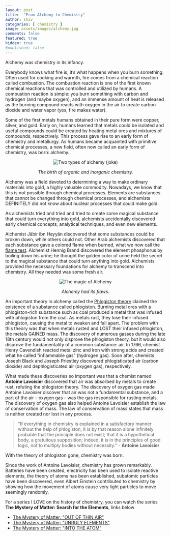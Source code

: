```yaml
---
layout: post
title:  "From Alchemy to Chemistry"
author: shiv
categories: [ chemistry ]
image: assets/images/alchemy.jpg
comments: false
featured: true
hidden: true
#published: false
---
```

Alchemy was chemistry in its infancy.

Everybody knows what fire is, it’s what happens when you burn something. Often used for cooking and warmth, fire comes from a chemical reaction called combustion. The combustion reaction is one of the first known chemical reactions that was controlled and utilized by humans. A combustion reaction is simple: you burn something with carbon and hydrogen (and maybe oxygen), and an immense amount of heat is released as the burning compound reacts with oxygen in the air to create carbon dioxide and water vapor (yes, fire makes water).

Some of the first metals humans obtained in their pure form were copper, silver, and gold. Early on, humans learned that metals could be isolated and useful compounds could be created by heating metal ores and mixtures of compounds, respectively. This process gave rise to an early form of chemistry and metallurgy. As humans became acquainted with primitive chemical processes, a new field, often now called an early form of chemistry, was born: alchemy.

<p style="text-align: center;">
<img class="shadow-lg" src="{{site.baseurl}}/assets/images/alchemy-types.gif" alt="Two types of alchemy (joke)" />
</p>
<p  style="text-align: center;">
<i>The birth of organic and inorganic chemistry.</i>
</p>

Alchemy was a field devoted to determining a way to make ordinary materials into gold, a highly valuable commodity. Nowadays, we know that this is not possible through chemical processes. Elements are substances that cannot be changed through chemical processes, and alchemists DEFINITELY did not know about nuclear processes that could make gold.

As alchemists tried and tried and tried to create some magical substance that could turn everything into gold, alchemists accidentally discovered early chemical concepts, analytical techniques, and even new elements.

Alchemist Jãbir ibn Hayyãn discovered that some substances could be broken down, while others could not. Other Arab alchemists discovered that each substance gave a colored flame when burned, what we now call the <a target="_blank" href="https://en.wikipedia.org/wiki/Flame_test">flame test</a>. Alchemist Hennig Brand discovered the element phosphorus by boiling down his urine; he thought the golden color of urine held the secret to the magical substance that could turn anything into gold. Alchemists provided the necessary foundations for alchemy to transcend into chemistry. All they needed was some fresh air.

<p style="text-align: center;">
<img class="shadow-lg" src="{{site.baseurl}}/assets/images/alchemy-explicit.png" alt="The magic of Alchemy" />
</p>
<p  style="text-align: center;">
<i>Alchemy had its flaws.</i>
</p>

An important theory in alchemy called the <a target="_blank" href="https://en.wikipedia.org/wiki/Phlogiston_theory">Phlogiston theory</a> claimed the existence of a substance called phlogiston. Burning metal ores with a phlogiston-rich substance such as coal produced a metal that was infused with phlogiston from the coal. As metals rust, they lose their infused phlogiston, causing the metal to weaken and fall apart. The problem with this theory was that when metals rusted and LOST their infused phlogiston, the metals GAINED mass. The discovery of numerous gasses during the late 18th century would not only disprove the phlogiston theory, but it would also disprove the fundamentality of a common substance: air. In 1766, chemist Henry Cavendish reacted metal zinc and iron with strong acids and created what he called “inflammable gas” (hydrogen gas). Soon after, chemists Joseph Black and Joseph Priestley discovered phlogisticated air (carbon dioxide) and dephlogisticated air (oxygen gas), respectively.

What made these discoveries so important was that a chemist named **Antoine Lavoisier** discovered that air was absorbed by metals to create rust, refuting the phlogiston theory. The discovery of oxygen gas made Antoine Lavoisier discover that air was not a fundamental substance, and a part of the air – oxygen gas – was the gas responsible for rusting metals. The discovery of oxygen gas also helped Antoine Lavoisier establish the law of conservation of mass. The law of conservation of mass states that mass is neither created nor lost in any process.

>“If everything in chemistry is explained in a satisfactory manner without the help of phlogiston, it is by that reason alone infinitely probable that the principle does not exist; that it is a hypothetical body, a gratuitous supposition; indeed, it is in the principles of good logic, not to multiply bodies without necessity.” - **Antoine Lavoisier**

With the theory of phlogiston gone, chemistry was born.

Since the work of Antoine Lavoisier, chemistry has grown remarkably. Batteries have been created, electricity has been used to isolate reactive elements, the theory of atoms has been established, subatomic particles have been discovered, even Albert Einstein contributed to chemistry by showing how the movement of atoms cause very light particles to move seemingly randomly.

For a series I LOVE on the history of chemistry, you can watch the series **The Mystery of Matter: Search for the Elements**, links below

- [The Mystery of Matter: "OUT OF THIN AIR"](https://www.youtube.com/watch?v=z3Gt5IOjAuc)
- [The Mystery of Matter: "UNRULY ELEMENTS"](https://www.youtube.com/watch?v=wbuDmY5gpXQ)
- [The Mystery of Matter: "INTO THE ATOM"](https://www.youtube.com/watch?v=GWQZE0HPoAY)

